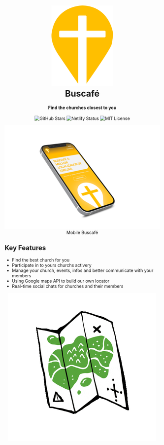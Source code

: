 
<h1 align="center">
  <br>
    <a href="https://buscafe.netlify.app/">
      <img src="src/Assets/images/logo-buscafe.svg" alt="Buscafé" width="200">
    </a>
  <br>
  Buscafé
  <br>
</h1>

<h4 align="center">Find the churches closest to you</h4>

<p align="center">
  <img src="https://img.shields.io/github/stars/Buscafe/Frontend?style=social" alt="GitHub Stars"/>
  <img src="https://api.netlify.com/api/v1/badges/e5bf5038-a1a9-4f66-90dd-ad69c49545cb/deploy-status" alt="Netlify Status"/>
  <img src="https://img.shields.io/github/license/Buscafe/Frontend" alt="MIT License"/>
</p>

<p align="center">
  <img src="src/Assets/images/Buscafe-Mobile-left.png" alt="Buscafé on mobile"/>
  <br>
  Mobile Buscafé
</p>

## Key Features

* Find the best church for you
* Participate in to yours churchs activery
* Manage your church, events, infos and better communicate with your members
* Using Google maps API to build our own locator
* Real-time social chats for churches and their members


<p align="center">
  <img src="src/Assets/mapa.gif" alt="locator gif"/>
</p>
